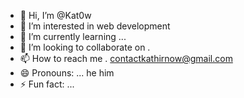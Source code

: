 - 👋 Hi, I’m @Kat0w
- 👀 I’m interested in web development
- 🌱 I’m currently learning ...
- 💞️ I’m looking to collaborate on .
- 📫 How to reach me . contactkathirnow@gmail.com
- 😄 Pronouns: ... he him
- ⚡ Fun fact: ...

<!---
Kat0w/Kat0w is a ✨ special ✨ repository because its `README.md` (this file) appears on your GitHub profile.
You can click the Preview link to take a look at your changes.
--->
